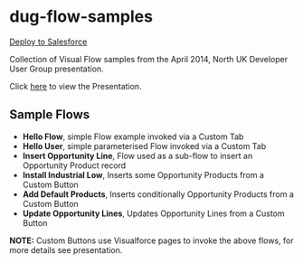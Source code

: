 dug-flow-samples
================

[Deploy to Salesforce](https://githubsfdeploy.herokuapp.com/?owner=financialforcedev&repo=dug-flow-samples)

Collection of Visual Flow samples from the April 2014, North UK Developer User Group presentation.

Click [here](https://github.com/financialforcedev/dug-flow-samples/blob/master/Leeds%20DUG%20-%20April%202014%20-%20Flow.pdf) to view the Presentation.

Sample Flows
------------

- **Hello Flow**, simple Flow example invoked via a Custom Tab
- **Hello User**, simple parameterised Flow invoked via a Custom Tab
- **Insert Opportunity Line**, Flow used as a sub-flow to insert an Opportunity Product record
- **Install Industrial Low**, Inserts some Opportunity Products from a Custom Button
- **Add Default Products**, Inserts conditionally Opportunity Products  from a Custom Button
- **Update Opportunity Lines**, Updates Opportunity Lines from a Custom Button

**NOTE:** Custom Buttons use Visualforce pages to invoke the above flows, for more details see presentation.




